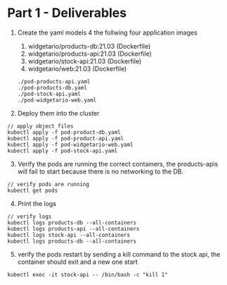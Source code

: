 # Part 1 - Deliverables

1. Create the yaml models 4 the follwing four application images
    1. widgetario/products-db:21.03 (Dockerfile)
    2. widgetario/products-api:21.03 (Dockerfile)
    3. widgetario/stock-api:21.03 (Dockerfile)
    4. widgetario/web:21.03 (Dockerfile)

    ```
    ./pod-products-api.yaml
    ./pod-products-db.yaml
    ./pod-stock-api.yaml
    ./pod-widgetario-web.yaml

    ```


2. Deploy them into the cluster

```
// apply object files
kubectl apply -f pod-product-db.yaml
kubectl apply -f pod-product-api.yaml
kubectl apply -f pod-widgetario-web.yaml
kubectl apply -f pod-stock-api.yaml
```

3. Verify the pods are running the correct containers, the products-apis will fail to start because there is no networking to the DB.

```
// verify pods are running
kubectl get pods

```

4. Print the logs

```
// verify logs
kubectl logs products-db --all-containers
kubectl logs products-api --all-containers
kubectl logs stock-api --all-containers
kubectl logs products-db --all-containers
```

5. verify the pods restart by sending a kill command to the stock api, the container should exit and a new one start

```
kubectl exec -it stock-api -- /bin/bash -c "kill 1"
```